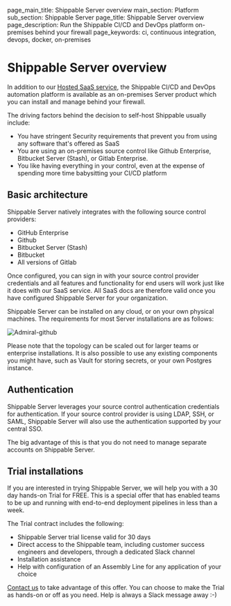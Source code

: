 page_main_title: Shippable Server overview
main_section: Platform
sub_section: Shippable Server
page_title: Shippable Server overview
page_description: Run the Shippable CI/CD and DevOps platform on-premises behind your firewall
page_keywords: ci, continuous integration, devops, docker, on-premises

# Shippable Server overview

In addition to our [Hosted SaaS service](https://app.shippable.com), the Shippable CI/CD and DevOps automation platform is available as an on-premises Server product which you can install and manage behind your firewall.

The driving factors behind the decision to self-host Shippable usually include:

* You have stringent Security requirements that prevent you from using any software that's offered as SaaS
* You are using an on-premises source control like Github Enterprise, Bitbucket Server (Stash), or Gitlab Enterprise.
* You like having everything in your control, even at the expense of spending more time babysitting your CI/CD platform

## Basic architecture

Shippable Server natively integrates with the following source control providers:

* GitHub Enterprise
* Github
* Bitbucket Server (Stash)
* Bitbucket
* All versions of Gitlab

Once configured, you can sign in with your source control provider credentials and all features and functionality for end users will work just like it does with our SaaS service. All SaaS docs are therefore valid once you have configured Shippable Server for your organization.

Shippable Server can be installed on any cloud, or on your own physical machines. The requirements for most Server installations are as follows:

<img src="/images/platform/tutorial/server/shippable-server-requirements.png" alt="Admiral-github">

Please note that the topology can be scaled out for larger teams or enterprise installations. It is also possible to use any existing components you might have, such as Vault for storing secrets, or your own Postgres instance.

## Authentication

Shippable Server leverages your source control authentication credentials for authentication. If your source control provider is using LDAP, SSH, or SAML, Shippable Server will also use the authentication supported by your central SSO.

The big advantage of this is that you do not need to manage separate accounts on Shippable Server.

## Trial installations

If you are interested in trying Shippable Server, we will help you with a 30 day hands-on Trial for FREE. This is a special offer that has enabled teams to be up and running with end-to-end deployment pipelines in less than a week.

The Trial contract includes the following:

* Shippable Server trial license valid for 30 days
* Direct access to the Shippable team, including customer success engineers and developers, through a dedicated Slack channel
* Installation assistance
* Help with configuration of an Assembly Line for any application of your choice

[Contact us](https://www.shippable.com/enterprise.html#shippable-server-contact) to take advantage of this offer. You can choose to make the Trial as hands-on or off as you need. Help is always a Slack message away :-)
